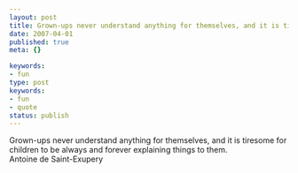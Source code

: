 ```yaml
---
layout: post
title: Grown-ups never understand anything for themselves, and it is tiresome for children to be always and forever explaining things to them.
date: 2007-04-01
published: true
meta: {}

keywords:
- fun
type: post
keywords:
- fun
- quote
status: publish
---
```

Grown-ups never understand anything for themselves, and it is tiresome for children to be always and forever explaining things to them.<br />Antoine de Saint-Exupery
